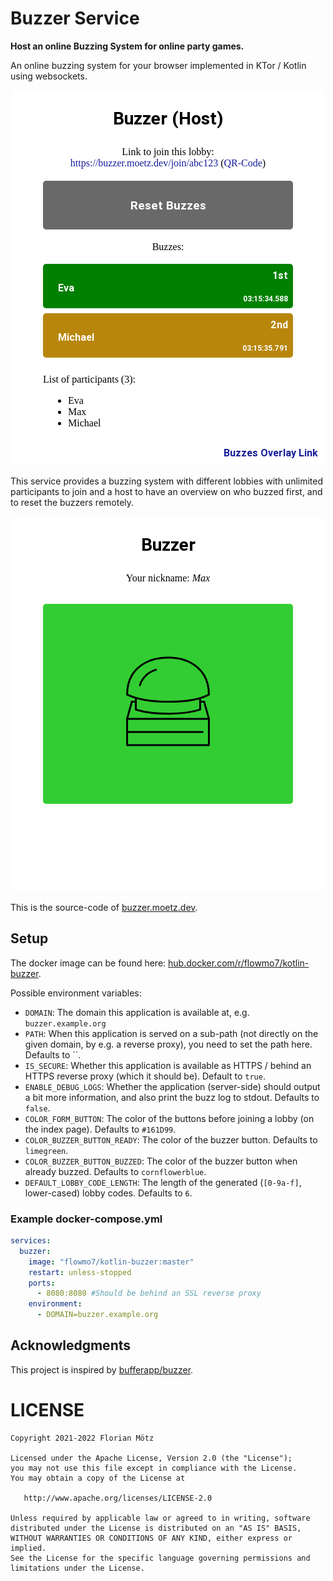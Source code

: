 # Buzzer Service

**Host an online Buzzing System for online party games.**

An online buzzing system for your browser implemented in KTor / Kotlin using websockets.

<p align="center">
  <img src="https://github.com/FlowMo7/kotlin-buzzer/raw/master/screenshots/host_two_buzzed.png" alt="Screenshot of the host view"/>
</p>

This service provides a buzzing system with different lobbies with unlimited participants to join and a host to have an 
overview on who buzzed first, and to reset the buzzers remotely.

<p align="center">
  <img src="https://github.com/FlowMo7/kotlin-buzzer/raw/master/screenshots/participant_not_buzzed.png" alt="Screenshot of the buzzer"/>
</p>

This is the source-code of [buzzer.moetz.dev](https://buzzer.moetz.dev).

## Setup

The docker image can be found here: [hub.docker.com/r/flowmo7/kotlin-buzzer](https://hub.docker.com/r/flowmo7/kotlin-buzzer).

Possible environment variables:

* `DOMAIN`: The domain this application is available at, e.g. `buzzer.example.org`
* `PATH`: When this application is served on a sub-path (not directly on the given domain, by e.g. a reverse proxy), you need to set the path here. Defaults to ``.
* `IS_SECURE`: Whether this application is available as HTTPS / behind an HTTPS reverse proxy (which it should be). Default to `true`.
* `ENABLE_DEBUG_LOGS`: Whether the application (server-side) should output a bit more information, and also print the buzz log to stdout. Defaults to `false`.
* `COLOR_FORM_BUTTON`: The color of the buttons before joining a lobby (on the index page). Defaults to `#161D99`.
* `COLOR_BUZZER_BUTTON_READY`: The color of the buzzer button. Defaults to `limegreen`.
* `COLOR_BUZZER_BUTTON_BUZZED`: The color of the buzzer button when already buzzed. Defaults to `cornflowerblue`.
* `DEFAULT_LOBBY_CODE_LENGTH`: The length of the generated (`[0-9a-f]`, lower-cased) lobby codes. Defaults to `6`.

### Example docker-compose.yml

```yaml
services:
  buzzer:
    image: "flowmo7/kotlin-buzzer:master"
    restart: unless-stopped
    ports:
      - 8080:8080 #Should be behind an SSL reverse proxy
    environment:
      - DOMAIN=buzzer.example.org
```

## Acknowledgments

This project is inspired by [bufferapp/buzzer](https://github.com/bufferapp/buzzer).

# LICENSE

```
Copyright 2021-2022 Florian Mötz

Licensed under the Apache License, Version 2.0 (the "License");
you may not use this file except in compliance with the License.
You may obtain a copy of the License at

   http://www.apache.org/licenses/LICENSE-2.0

Unless required by applicable law or agreed to in writing, software
distributed under the License is distributed on an "AS IS" BASIS,
WITHOUT WARRANTIES OR CONDITIONS OF ANY KIND, either express or implied.
See the License for the specific language governing permissions and
limitations under the License.
```
